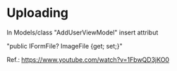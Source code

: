 # Uploading

In Models/class "AddUserViewModel" insert attribut

"public IFormFile? ImageFile {get; set;}"


Ref.: https://www.youtube.com/watch?v=1FbwQD3jKO0
